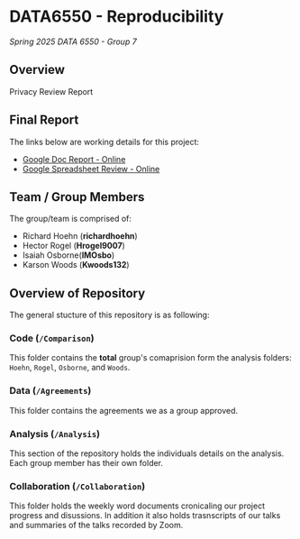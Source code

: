 # DATA6550 - Reproducibility

_Spring 2025 DATA 6550 - Group 7_

## Overview

Privacy Review Report

## Final Report

The links below are working details for this project:

- [Google Doc Report - Online](https://docs.google.com/document/d/1b8kKUOIZ2RhZpUNJ0Sl_qWVmRDGhy1shNkVI_WvkDN4/edit?usp=sharing)
- [Google Spreadsheet Review - Online](https://docs.google.com/spreadsheets/d/1W1V5RCoNInvhTc5KMvjMoo-d5jUbP74Wvg2s5P2xN1k/edit?usp=sharing)

## Team / Group Members

The group/team is comprised of:

- Richard Hoehn (**richardhoehn**)
- Hector Rogel (**Hrogel9007**)
- Isaiah Osborne(**IMOsbo**)
- Karson Woods (**Kwoods132**)

## Overview of Repository

The general stucture of this repository is as following:

### Code (`/Comparison`)

This folder contains the **total** group's comaprision form the analysis folders: `Hoehn`, `Rogel`, `Osborne`, and `Woods`.

### Data (`/Agreements`)

This folder contains the agreements we as a group approved.

### Analysis (`/Analysis`)

This section of the repository holds the individuals details on the analysis. Each group member has their own folder.

### Collaboration (`/Collaboration`)

This folder holds the weekly word documents cronicaling our project progress and disussions. In addition it also holds trasnscripts of our talks and summaries of the talks recorded by Zoom.
